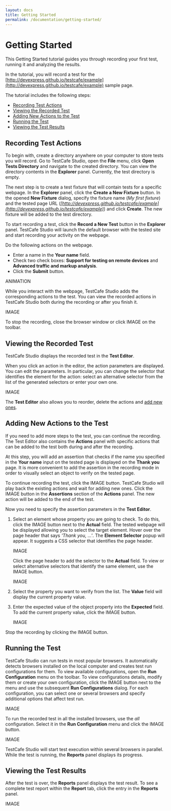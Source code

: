 ```yaml
---
layout: docs
title: Getting Started
permalink: /documentation/getting-started/
---
```

# Getting Started

This Getting Started tutorial guides you through recording your first test, running it and analyzing the results.

In the tutorial, you will record a test for the [http://devexpress.github.io/testcafe/example](http://devexpress.github.io/testcafe/example) sample page.

The tutorial includes the following steps:

* [Recording Test Actions](#recording-test-actions)
* [Viewing the Recorded Test](#viewing-the-recorded-test)
* [Adding New Actions to the Test](#adding-new-actions-to-the-test)
* [Running the Test](#running-the-test)
* [Viewing the Test Results](#viewing-the-test-results)

## Recording Test Actions

To begin with, create a directory anywhere on your computer to store tests you will record.
Go to TestCafe Studio, open the **File** menu, click **Open Tests Directory** and navigate to the created directory.
You can view the directory contents in the **Explorer** panel. Currently, the test directory is empty.

The next step is to create a test fixture that will contain tests for a specific webpage.
In the **Explorer** panel, click the **Create a New Fixture** button.
In the opened **New Fixture** dialog, specify the fixture name (*My first fixture*) and the tested page URL (*[http://devexpress.github.io/testcafe/example](http://devexpress.github.io/testcafe/example)*) and click **Create**.
The new fixture will be added to the test directory.

To start recording a test, click the **Record a New Test** button in the **Explorer** panel.
TestCafe Studio will launch the default browser with the tested site and start recording your activity on the webpage.

Do the following actions on the webpage.

* Enter a name in the **Your name** field.
* Check two check boxes: **Support for testing on remote devices** and **Advanced traffic and markup analysis**.
* Click the **Submit** button.

ANIMATION

While you interact with the webpage, TestCafe Studio adds the corresponding actions to the test. You can view the recorded actions in TestCafe Studio both during the recording or after you finish it.

IMAGE

To stop the recording, close the browser window or click IMAGE on the toolbar.

## Viewing the Recorded Test

TestCafe Studio displays the recorded test in the **Test Editor**.

When you click an action in the editor, the action parameters are displayed.
You can edit the parameters.
In particular, you can change the selector that identifies the element for the action: select an alternative selector from the list of the generated selectors or enter your own one.

IMAGE

The **Test Editor** also allows you to reorder, delete the actions and [add new ones](#adding-new-actions-to-the-test).

## Adding New Actions to the Test

If you need to add more steps to the test, you can continue the recording. The Test Editor also contains the **Actions** panel with specific actions that can be added to the test both during and after the recording.

At this step, you will add an assertion that checks if the name you specified in the **Your name** input on the tested page is displayed on the **Thank you** page. It is more convenient to add the assertion in the recording mode in order to visually select an object to verify on the tested page.

To continue recording the test, click the IMAGE button.
TestCafe Studio will play back the existing actions and wait for adding new ones.
Click the IMAGE button in the **Assertions** section of the **Actions** panel.
The new action will be added to the end of the test.

Now you need to specify the assertion parameters in the **Test Editor**.

1. Select an element whose property you are going to check. To do this, click the IMAGE button next to the **Actual** field. The tested webpage will be displayed allowing you to select the target element. Hover over the page header that says *'Thank you, ...'*. The **Element Selector** popup will appear. It suggests a CSS selector that identifies the page header.

    IMAGE

    Click the page header to add the selector to the **Actual** field. To view or select alternative selectors that identify the same element, use the IMAGE button.

    IMAGE

2. Select the property you want to verify from the list. The **Value** field will display the current property value.

3. Enter the expected value of the object property into the **Expected** field. To add the current property value, click the IMAGE button. <!--By default, it holds the current property value.-->

    IMAGE

Stop the recording by clicking the IMAGE button.

## Running the Test

TestCafe Studio can run tests in most popular browsers.
It automatically detects browsers installed on the local computer and creates test run configurations for them.
To view available configurations, open the **Run Configuration** menu on the toolbar.
To view configurations details, modify them or create your own configuration, click the IMAGE button next to the menu and use the subsequent **Run Configurations** dialog.
For each configuration, you can select one or several browsers and specify additional options that affect test run.

IMAGE

To run the recorded test in all the installed browsers, use the *all* configuration. Select it in the **Run Configuration** menu and click the IMAGE button.

IMAGE

TestCafe Studio will start test execution within several browsers in parallel.
While the test is running, the **Reports** panel displays its progress.

## Viewing the Test Results

After the test is over, the **Reports** panel displays the test result. To see a complete test report within the **Report** tab, click the entry in the **Reports** panel.

IMAGE